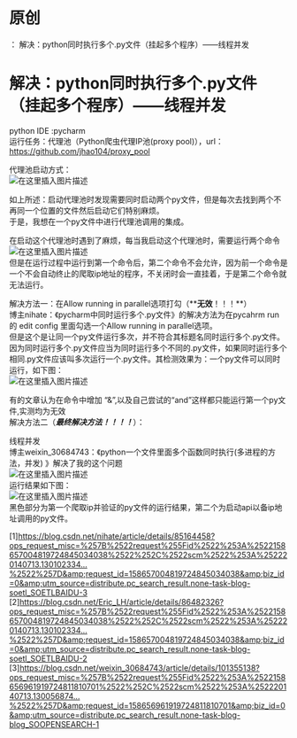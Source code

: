 # 原创

： 解决：python同时执行多个.py文件（挂起多个程序）——线程并发

# 解决：python同时执行多个.py文件（挂起多个程序）——线程并发

python IDE :pycharm<br/> 运行任务：代理池（Python爬虫代理IP池(proxy pool)），url：https://github.com/jhao104/proxy_pool

代理池启动方式：<br/> <img alt="在这里插入图片描述" src="https://img-blog.csdnimg.cn/20200411092716981.png?x-oss-process=image/watermark,type_ZmFuZ3poZW5naGVpdGk,shadow_10,text_aHR0cHM6Ly9ibG9nLmNzZG4ubmV0L3B5dGhvbl9fcmVwb3J0ZWQ=,size_16,color_FFFFFF,t_70"/>

如上所述：启动代理池时发现需要同时启动两个py文件，但是每次去找到两个不再同一个位置的文件然后启动它们特别麻烦。<br/> 于是，我想在一个py文件中进行代理池调用的集成。

在启动这个代理池时遇到了麻烦，每当我启动这个代理池时，需要运行两个命令<br/> <img alt="在这里插入图片描述" src="https://img-blog.csdnimg.cn/2020041109321926.png"/><br/>
但是在运行过程中运行到第一个命令后，第二个命令不会允许，因为前一个命令是一个不会自动终止的爬取ip地址的程序，不关闭时会一直挂着，于是第二个命令就无法运行。

解决方法一：在Allow running in parallel选项打勾（****无效**！！！**）<br/> 博主nihate：《pycharm中同时运行多个.py文件》的解决方法为在pycahrm run 的 edit config
里面勾选一个Allow running in parallel选项。<br/>
但是这个是让同一个py文件运行多次，并不符合其标题名同时运行多个.py文件。因为同时运行多个.py文件应当为同时运行多个不同的.py文件，如果同时运行多个相同.py文件应该叫多次运行一个.py文件。其检测效果为：一个py文件可以同时运行，如下图：<br/> <img alt="在这里插入图片描述" src="https://img-blog.csdnimg.cn/20200411094058740.png"/>

有的文章认为在命令中增加 “&amp;”,以及自己尝试的“and”这样都只能运行第一个py文件,实测均为无效<br/> 解决方法二（***最终解决方法！！！！***）：

线程并发<br/> 博主weixin_30684743：《python一个文件里面多个函数同时执行(多进程的方法，并发)
》解决了我的这个问题<br/> <img alt="在这里插入图片描述" src="https://img-blog.csdnimg.cn/20200411094850412.png?x-oss-process=image/watermark,type_ZmFuZ3poZW5naGVpdGk,shadow_10,text_aHR0cHM6Ly9ibG9nLmNzZG4ubmV0L3B5dGhvbl9fcmVwb3J0ZWQ=,size_16,color_FFFFFF,t_70"/><br/>
运行结果如下图：<br/> <img alt="在这里插入图片描述" src="https://img-blog.csdnimg.cn/20200411095237224.png"/><br/>
黑色部分为第一个爬取ip并验证的py文件的运行结果，第二个为启动api以备ip地址调用的py文件。

[1]https://blog.csdn.net/nihate/article/details/85164458?ops_request_misc=%257B%2522request%255Fid%2522%253A%2522158657004819724845034038%2522%252C%2522scm%2522%253A%252220140713.130102334…%2522%257D&amp;request_id=158657004819724845034038&amp;biz_id=0&amp;utm_source=distribute.pc_search_result.none-task-blog-soetl_SOETLBAIDU-3<br/> [2]https://blog.csdn.net/Eric_LH/article/details/86482326?ops_request_misc=%257B%2522request%255Fid%2522%253A%2522158657004819724845034038%2522%252C%2522scm%2522%253A%252220140713.130102334…%2522%257D&amp;request_id=158657004819724845034038&amp;biz_id=0&amp;utm_source=distribute.pc_search_result.none-task-blog-soetl_SOETLBAIDU-2<br/> [3]https://blog.csdn.net/weixin_30684743/article/details/101355138?ops_request_misc=%257B%2522request%255Fid%2522%253A%2522158656961919724811810701%2522%252C%2522scm%2522%253A%252220140713.130056874…%2522%257D&amp;request_id=158656961919724811810701&amp;biz_id=0&amp;utm_source=distribute.pc_search_result.none-task-blog-blog_SOOPENSEARCH-1
